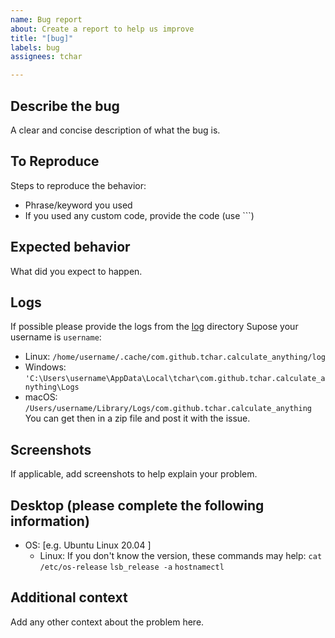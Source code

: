 ```yaml
---
name: Bug report
about: Create a report to help us improve
title: "[bug]"
labels: bug
assignees: tchar

---
```


## Describe the bug
A clear and concise description of what the bug is.

## To Reproduce
Steps to reproduce the behavior:
- Phrase/keyword you used
- If you used any custom code, provide the code (use ```)

## Expected behavior
What did you expect to happen.

## Logs
If possible please provide the logs from the [log](../docs/API.md#log-directories) directory
Supose your username is `username`:
- Linux: `/home/username/.cache/com.github.tchar.calculate_anything/log`
- Windows: `'C:\Users\username\AppData\Local\tchar\com.github.tchar.calculate_anything\Logs`
- macOS: `/Users/username/Library/Logs/com.github.tchar.calculate_anything`
You can get then in a zip file and post it with the issue.

## Screenshots
If applicable, add screenshots to help explain your problem.

## Desktop (please complete the following information)
 - OS: [e.g. Ubuntu Linux 20.04 ]
    - Linux: If you don't know the version, these commands may help: `cat /etc/os-release` `lsb_release -a` `hostnamectl`

## Additional context
Add any other context about the problem here.
